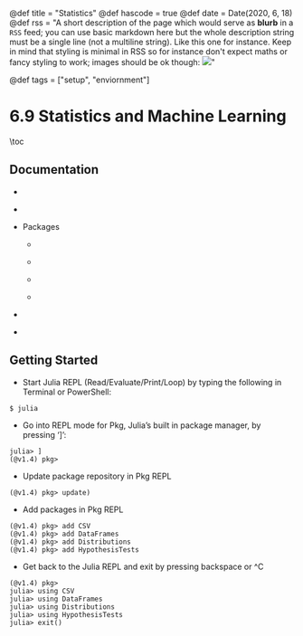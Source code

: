@def title = "Statistics"
@def hascode = true
@def date = Date(2020, 6, 18)
@def rss = "A short description of the page which would serve as **blurb** in a `RSS` feed; you can use basic markdown here but the whole description string must be a single line (not a multiline string). Like this one for instance. Keep in mind that styling is minimal in RSS so for instance don't expect maths or fancy styling to work; images should be ok though: ![](https://upload.wikimedia.org/wikipedia/en/3/32/Rick_and_Morty_opening_credits.jpeg)"

@def tags = ["setup", "enviornment"]

# 6.9 Statistics and Machine Learning

\toc

## Documentation
* ~~~ <a href="https://juliadocs.github.io/Julia-Cheat-Sheet/" target="_blank">Julia Cheat Sheet</a> ~~~
* ~~~ <a href="http://juliastats.github.io/" target="_blank">Julia Stats</a> ~~~
* Packages
    * ~~~ <a href="https://juliadata.github.io/CSV.jl/stable/" target="_blank">CSV.jl</a> ~~~
    * ~~~ <a href="https://dataframes.juliadata.org/stable/" target="_blank">DataFrames.jl</a> ~~~
    * ~~~ <a href="https://juliastats.org/Distributions.jl/latest/" target="_blank">Distributions.jl</a> ~~~
    * ~~~ <a href="http://juliastats.github.io/HypothesisTests.jl/dev/" target="_blank">HypothesisTests.jl</a> ~~~
* ~~~ <a href="https://docs.julialang.org/en/v1/stdlib/Statistics/index.html" target="_blank">Statistics Module</a> ~~~
* ~~~ <a href="https://docs.julialang.org/en/v1/stdlib/Random/index.html" target="_blank">Random Number Generator</a> ~~~

## Getting Started

* Start Julia REPL (Read/Evaluate/Print/Loop) by typing the following in Terminal or PowerShell:

```
$ julia
```

* Go into REPL mode for Pkg, Julia’s built in package manager, by pressing ‘]’:

```
julia> ]
(@v1.4) pkg>
```

* Update package repository in Pkg REPL

```
(@v1.4) pkg> update)
```

* Add packages in Pkg REPL

```
(@v1.4) pkg> add CSV
(@v1.4) pkg> add DataFrames
(@v1.4) pkg> add Distributions
(@v1.4) pkg> add HypothesisTests
```

* Get back to the Julia REPL and exit by pressing backspace or ^C

```
(@v1.4) pkg>
julia> using CSV
julia> using DataFrames
julia> using Distributions
julia> using HypothesisTests
julia> exit()
```

